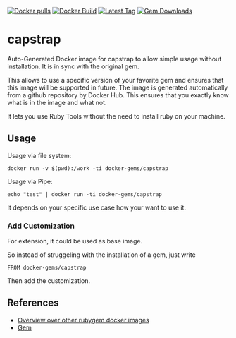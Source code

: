[![Docker pulls](https://img.shields.io/docker/pulls/rubygem/capstrap.svg)](https://hub.docker.com/r/rubygem/capstrap/)
[![Docker Build](https://img.shields.io/docker/automated/rubygem/capstrap.svg)](https://hub.docker.com/r/rubygem/capstrap/)
[![Latest Tag](https://img.shields.io/github/tag/docker-rubygem/capstrap.svg)](https://hub.docker.com/r/rubygem/capstrap/)
[![Gem Downloads](https://img.shields.io/gem/dt/capstrap.svg)](https://rubygems.org/gems/capstrap/)
# capstrap

Auto-Generated Docker image for capstrap to allow simple usage without installation.
It is in sync with the original gem.

This allows to use a specific version of your favorite gem and ensures that this image will be supported in future.
The image is generated automatically from a github repository by Docker Hub.
This ensures that you exactly know what is in the image and what not.

It lets you use Ruby Tools without the need to install ruby on your machine.

## Usage

Usage via file system:

`docker run -v $(pwd):/work -ti docker-gems/capstrap`

Usage via Pipe:

`echo "test" | docker run -ti docker-gems/capstrap`

It depends on your specific use case how your want to use it.

### Add Customization

For extension, it could be used as base image.

So instead of struggeling with the installation of a gem, just write

`FROM docker-gems/capstrap`

Then add the customization.

## References

 - [Overview over other rubygem docker images](https://github.com/thinkbot/docker-rubygem)
 - [Gem](https://rubygems.org/gems/capstrap/)
